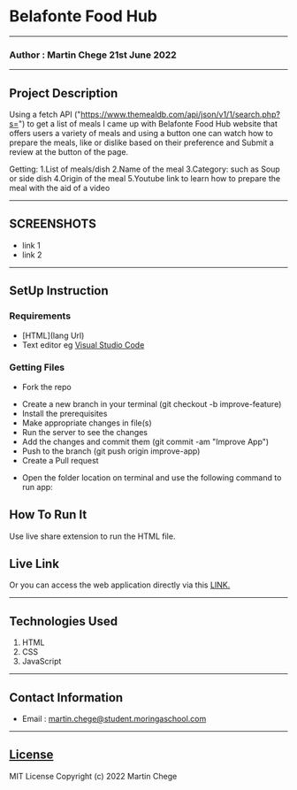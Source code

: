 # Belafonte Food Hub
*****
### Author : Martin Chege 21st June 2022
****
## Project Description
Using a fetch API ("https://www.themealdb.com/api/json/v1/1/search.php?s=") to get a list of meals I came up with Belafonte Food Hub website that offers users a variety of meals and using a button one can watch how to prepare the meals, like or dislike based on their preference and Submit a review at the button of the page.

Getting:
1.List of meals/dish
2.Name of the meal 
3.Category: such as Soup or side dish
4.Origin of the meal
5.Youtube link to learn how to prepare the meal with the aid of a video
******

## SCREENSHOTS
- link 1
- link 2


********
## SetUp Instruction
### Requirements
* [HTML](lang Url)
* Text editor eg [Visual Studio Code](https://code.visualstudio.com/download)


### Getting Files
* Fork the repo
- Create a new branch in your terminal (git checkout -b improve-feature)
- Install the prerequisites
- Make appropriate changes in file(s)
- Run the server to see the changes
- Add the changes and commit them (git commit -am "Improve App")
- Push to the branch (git push origin improve-app)
- Create a Pull request
* Open the folder location on terminal and use the following command to run app:

## How To Run It
Use live share extension to run the HTML file.
## Live Link
Or you can access the web application directly via this [LINK.](link.com/)
*****

## Technologies Used
1. HTML
2. CSS
3. JavaScript

*****
## Contact Information
* Email : martin.chege@student.moringaschool.com
*****
## [License](LICENSE)
MIT License
Copyright (c) 2022 Martin Chege